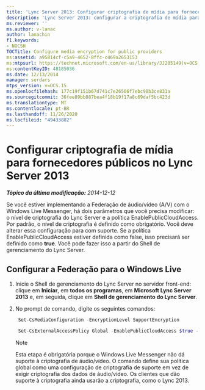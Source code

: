 ```yaml
---
title: 'Lync Server 2013: Configurar criptografia de mídia para fornecedores públicos'
description: 'Lync Server 2013: configurar a criptografia de mídia para provedores públicos.'
ms.reviewer: ''
ms.author: v-lanac
author: lanachin
f1.keywords:
- NOCSH
TOCTitle: Configure media encryption for public providers
ms:assetid: a95814cf-c5a9-4652-8ffc-c469a2653153
ms:mtpsurl: https://technet.microsoft.com/en-us/library/JJ205149(v=OCS.15)
ms:contentKeyID: 48185036
ms.date: 12/13/2014
manager: serdars
mtps_version: v=OCS.15
ms.openlocfilehash: 177c19f151b67d741c7e26506f7ebc98b3ce831a
ms.sourcegitcommit: 36fee89bb887bea4f18b19f17a8c69daf5bc423d
ms.translationtype: MT
ms.contentlocale: pt-BR
ms.lasthandoff: 11/26/2020
ms.locfileid: "49433882"
---
```

# <a name="configure-media-encryption-for-public-providers-in-lync-server-2013"></a>Configurar criptografia de mídia para fornecedores públicos no Lync Server 2013

<div data-xmlns="http://www.w3.org/1999/xhtml">

<div class="topic" data-xmlns="http://www.w3.org/1999/xhtml" data-msxsl="urn:schemas-microsoft-com:xslt" data-cs="https://msdn.microsoft.com/">

<div data-asp="https://msdn2.microsoft.com/asp">



</div>

<div id="mainSection">

<div id="mainBody">

<span> </span>

_**Tópico da última modificação:** 2014-12-12_

Se você estiver implementando a Federação de áudio/vídeo (A/V) com o Windows Live Messenger, há dois parâmetros que você precisa modificar: o nível de criptografia do Lync Server e a política EnablePublicCloudAccess. Por padrão, o nível de criptografia é definido como obrigatório. Você deve alterar essa configuração para com suporte. Se a política EnablePublicCloudAccess estiver definida como false, isso precisará ser definido como **true**. Você pode fazer isso a partir do Shell de gerenciamento do Lync Server.

<div>

## <a name="configure-federation-for-windows-live"></a>Configurar a Federação para o Windows Live

1.  Inicie o Shell de gerenciamento do Lync Server no servidor front-end: clique em **Iniciar**, em **todos os programas**, em **Microsoft Lync Server 2013** e, em seguida, clique em **Shell de gerenciamento do Lync Server**.

2.  No prompt de comando, digite os seguintes comandos:
    
       ```powershell
        Set-CsMediaConfiguration -EncryptionLevel SupportEncryption
       ```
    
       ```powershell
        Set-CsExternalAccessPolicy Global -EnablePublicCloudAccess $true -EnablePublicCloudAudioVideoAccess $true
       ```
    
    <div class=" ">
    

    > [!NOTE]  
    > Esta etapa é obrigatória porque o Windows Live Messenger não dá suporte à criptografia de áudio/vídeo. O comando define sua política global como uma configuração de criptografia de suporte em vez de exigir criptografia dos dados de áudio/vídeo. Os clientes que dão suporte à criptografia ainda usarão a criptografia, como o Lync 2013.

    
    </div>

</div>

</div>

<span> </span>

</div>

</div>

</div>

